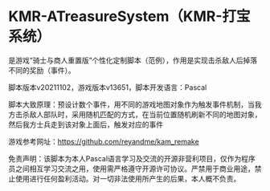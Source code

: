 # KMR-ATreasureSystem（KMR-打宝系统）
是游戏“骑士与商人重置版”个性化定制脚本（范例），作用是实现击杀敌人后掉落不同的奖励（事件）。

脚本版本v20211102，游戏版本v13651，脚本开发语言：Pascal

脚本大致原理：预设计数个事件，用不同的游戏地图对象作为触发事件机制，当我方击杀敌人部队时，采用随机匹配的方式，在当前位置随机刷新不同的地图对象，然后我方士兵走到该对象上面后，触发对应的事件

游戏参考网址：https://github.com/reyandme/kam_remake

免责声明：该脚本为本人Pascal语言学习及交流的开源非营利项目，仅作为程序员之间相互学习交流之用，使用需严格遵守开源许可协议。严禁用于商业用途，禁止使用进行任何盈利活动。对一切非法使用所产生的后果，本人概不负责。
